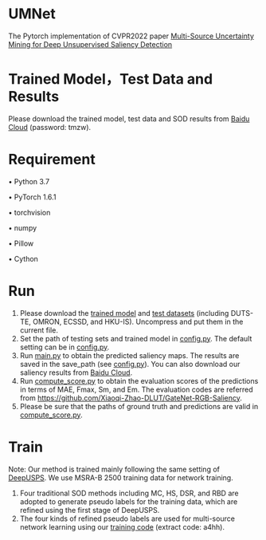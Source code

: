 # UMNet
The Pytorch implementation of CVPR2022 paper [Multi-Source Uncertainty Mining for Deep Unsupervised Saliency Detection](https://openaccess.thecvf.com/content/CVPR2022/papers/Wang_Multi-Source_Uncertainty_Mining_for_Deep_Unsupervised_Saliency_Detection_CVPR_2022_paper.pdf)

# Trained Model，Test Data and Results

Please download the trained model, test data and SOD results from [Baidu Cloud](https://pan.baidu.com/s/10YDn5tiexLx4iUjE8zP4wg?pwd=tmzw) (password: tmzw).



# Requirement
•	Python 3.7

•	PyTorch 1.6.1

•	torchvision

•	numpy

•	Pillow

•	Cython

# Run
1. Please download the [trained model](https://pan.baidu.com/s/10YDn5tiexLx4iUjE8zP4wg?pwd=tmzw) and [test datasets](https://pan.baidu.com/s/10YDn5tiexLx4iUjE8zP4wg?pwd=tmzw) (including DUTS-TE, OMRON, ECSSD, and  HKU-IS). Uncompress and put them in the current file.
3. Set the path of testing sets and trained model in [config.py](https://github.com/yifanw90/UMNet/blob/main/config.py). The default setting can be in [config.py](https://github.com/yifanw90/UMNet/blob/main/config.py).
4. Run [main.py](https://github.com/yifanw90/UMNet/blob/main/main.py) to obtain the predicted saliency maps. The results are saved in the save_path (see [config.py](https://github.com/yifanw90/UMNet/blob/main/config.py)). You can also download our saliency results from [Baidu Cloud](https://pan.baidu.com/s/10YDn5tiexLx4iUjE8zP4wg?pwd=tmzw).
4. Run [compute_score.py](https://github.com/yifanw90/UMNet/blob/main/compute_score.py) to obtain the evaluation scores of the predictions in terms of MAE, Fmax, Sm, and Em.  The evaluation codes are referred from  https://github.com/Xiaoqi-Zhao-DLUT/GateNet-RGB-Saliency.  
5. Please be sure that the paths of ground truth and predictions are valid in [compute_score.py](https://github.com/yifanw90/UMNet/blob/main/compute_score.py).


# Train
Note: Our method is trained mainly following the same setting of [DeepUSPS](https://github.com/sally20921/DeepUSPS). We use MSRA-B 2500 training data for network training.
1. Four traditional SOD methods including MC, HS, DSR, and RBD are adopted to generate pseudo labels for the training data, which are refined using the first stage of DeepUSPS. 
2. The four kinds of refined pseudo labels are used for multi-source network learning using our [training code](https://pan.baidu.com/s/18Xsq7MJ_hCNNCLM5Eyxt0g?pwd=a4hh) (extract code: a4hh).
